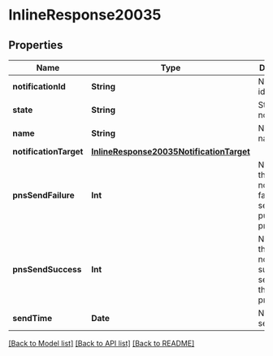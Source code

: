 # InlineResponse20035

## Properties
Name | Type | Description | Notes
------------ | ------------- | ------------- | -------------
**notificationId** | **String** | Notification id. | 
**state** | **String** | State of the notification. | 
**name** | **String** | Notification name | [optional] 
**notificationTarget** | [**InlineResponse20035NotificationTarget**](InlineResponse20035NotificationTarget.md) |  | [optional] 
**pnsSendFailure** | **Int** | Number of the notifications failed to send to the push provider. | [optional] 
**pnsSendSuccess** | **Int** | Number of the notifications successfully sent to push the provider. | [optional] 
**sendTime** | **Date** | Notification send time | [optional] 

[[Back to Model list]](../README.md#documentation-for-models) [[Back to API list]](../README.md#documentation-for-api-endpoints) [[Back to README]](../README.md)


